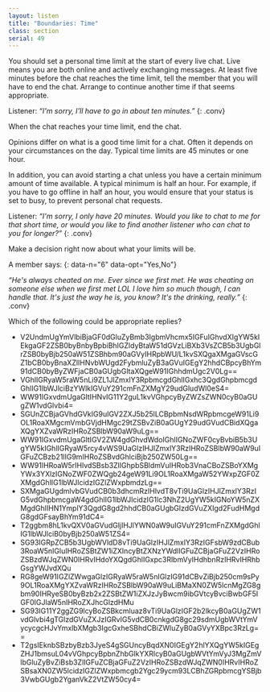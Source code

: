 ```yaml
---
layout: listen
title: "Boundaries: Time"
class: section
serial: 49
---
```

You should set a personal time limit at the start of every live chat. Live means you are both online and actively exchanging messages. At least five minutes before the chat reaches the time limit, tell the member that you will have to end the chat. Arrange to continue another time if that seems appropriate.

Listener: *“I'm sorry, I'll have to go in about ten minutes.”*
{: .conv}

When the chat reaches your time limit, end the chat.

Opinions differ on what is a good time limit for a chat. Often it depends on your circumstances on the day. Typical time limits are 45 minutes or one hour.

In addition, you can avoid starting a chat unless you have a certain minimum amount of time available. A typical minimum is half an hour. For example, if you have to go offline in half an hour, you would ensure that your status is set to busy, to prevent personal chat requests.

Listener: *“I'm sorry, I only have 20 minutes. Would you like to chat to me for that short time, or would you like to find another listener who can chat to you for longer?”*
{: .conv}

Make a decision right now about what your limits will be.

A member says:
{: data-n="6" data-opt="Yes,No"}

*“He's always cheated on me. Ever since we first met. He was cheating on someone else when we first met LOL I love him so much though, I can handle that. It's just the way he is, you know? It's the drinking, really.”*
{: .conv}

Which of the following could be appropriate replies?

- V2UndmUgYmVlbiBjaGF0dGluZyBmb3IgbmVhcmx5IGFuIGhvdXIgYW5kIEkgaGF2ZSB0byBnbyBpbiBhIGZldyBtaW51dGVzLiBXb3VsZCB5b3UgbGlrZSB0byBjb250aW51ZSBhbm90aGVyIHRpbWU/L1kvSXQgaXMgaGVscGZ1bCB0byBnaXZlIHNvbWUgd2FybmluZyB3aGVuIGEgY2hhdCBpcyBhYm91dCB0byByZWFjaCB0aGUgbGltaXQgeW91IGhhdmUgc2V0Lg==
- VGhlIGRyaW5raW5nLi9ZL1JlZmxlY3RpbmcgdGhlIGxhc3QgdGhpbmcgdGhlIG1lbWJlciBzYWlkIGVuY291cmFnZXMgY29udGludWl0eS4=
- WW91IGxvdmUgaGltIHNvIG11Y2guL1kvVGhpcyByZWZsZWN0cyB0aGUgZW1vdGlvbi4=
- SGUnZCBjaGVhdGVkIG9uIGV2ZXJ5b25lLCBpbmNsdWRpbmcgeW91Li9OL1RoaXMgcmVmbGVjdHMgc29tZSBvZiB0aGUgY29udGVudCBidXQgaXQgYXZvaWRzIHRoZSBlbW90aW9uLg==
- WW91IGxvdmUgaGltIGV2ZW4gdGhvdWdoIGhlIGNoZWF0cyBvbiB5b3UgYW5kIGhlIGRyaW5rcy4vWS9UaGlzIHJlZmxlY3RzIHRoZSBlbW90aW9uIGFuZCBzb21lIG9mIHRoZSBvdGhlciBjb250ZW50Lg==
- WW91IHRoaW5rIHlvdSBsb3ZlIGhpbSBldmVuIHRob3VnaCBoZSBoYXMgYWx3YXlzIGNoZWF0ZWQgb24geW91Li9OL1RoaXMgaW52YWxpZGF0ZXMgdGhlIG1lbWJlcidzIGZlZWxpbmdzLg==
- SXMgaGUgdmlvbGVudCB0b3dhcmRzIHlvdT8vTi9UaGlzIHJlZmxlY3RzIG5vdGhpbmcgaW4gdGhlIG1lbWJlcidzIG1lc3NhZ2UgYW5kIGNoYW5nZXMgdGhlIHN1YmplY3QgdG8gd2hhdCB0aGUgbGlzdGVuZXIgd2FudHMgdG8gdGFsayBhYm91dC4=
- T2ggbm8hL1kvQXV0aGVudGljIHJlYWN0aW9uIGVuY291cmFnZXMgdGhlIG1lbWJlciB0byBjb250aW51ZS4=
- SG93IGRpZCB5b3UgbWVldD8vTi9UaGlzIHJlZmxlY3RzIGFsbW9zdCBub3RoaW5nIGluIHRoZSBtZW1iZXIncyBtZXNzYWdlIGFuZCBjaGFuZ2VzIHRoZSBzdWJqZWN0IHRvIHdoYXQgdGhlIGxpc3RlbmVyIHdhbnRzIHRvIHRhbGsgYWJvdXQu
- RG8geW91IGZlZWwgaGlzIGRyaW5raW5nIGlzIG91dCBvZiBjb250cm9sPy9OL1RoaXMgYXZvaWRzIHRoZSBlbW90aW9uLiBMaXN0ZW5lcnMgZG8gbm90IHRyeSB0byBzb2x2ZSBtZW1iZXJzJyBwcm9ibGVtcyBvciBwbGF5IGF0IGJlaW5nIHRoZXJhcGlzdHMu
- SG93IG11Y2ggZG9lcyBoZSBkcmluaz8vTi9UaGlzIGF2b2lkcyB0aGUgZW1vdGlvbi4gTGlzdGVuZXJzIGRvIG5vdCB0cnkgdG8gc29sdmUgbWVtYmVycycgcHJvYmxlbXMgb3IgcGxheSBhdCBiZWluZyB0aGVyYXBpc3RzLg==
- T2gsIEknbSBzbyBzb3JyeS4gSGUncyBqdXN0IGEgY2hlYXQgYW5kIGEgZHJ1bmsuL04vVGhpcyBpbnZhbGlkYXRlcyB0aGUgbWVtYmVyJ3MgZmVlbGluZyBvZiBsb3ZlIGFuZCBjaGFuZ2VzIHRoZSBzdWJqZWN0IHRvIHRoZSBsaXN0ZW5lcidzIGZlZWxpbmcgb2Ygc29ycm93LCBhZGRpbmcgYSBjb3VwbGUgb2YganVkZ2VtZW50cy4=
